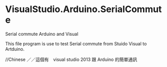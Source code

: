 # VisualStudio.Arduino.SerialCommute
Serial commute  Arduino and Visual

This file program is use to test Serial commute from Stuido Visual to Artduino.

//Chinese
／／這個有　visual studio 2013 跟 Arduino 的簡單通訊
